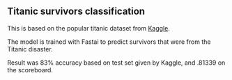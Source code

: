## Titanic survivors classification

This is based on the popular titanic dataset from [Kaggle](https://www.kaggle.com/c/titanic).

The model is trained with Fastai to predict survivors that were from the Titanic disaster.

Result was 83% accuracy based on test set given by Kaggle, and .81339 on the scoreboard.